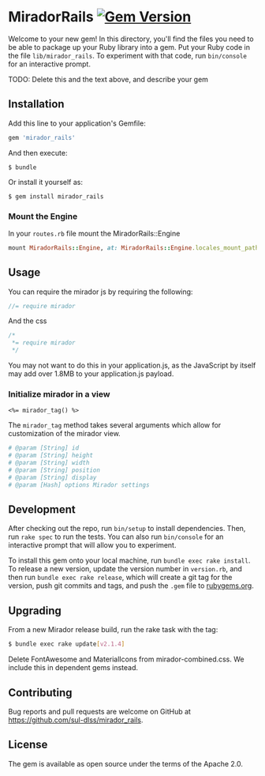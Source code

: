 # MiradorRails [![Gem Version](https://badge.fury.io/rb/mirador_rails.svg)](https://badge.fury.io/rb/mirador_rails)

Welcome to your new gem! In this directory, you'll find the files you need to be able to package up your Ruby library into a gem. Put your Ruby code in the file `lib/mirador_rails`. To experiment with that code, run `bin/console` for an interactive prompt.

TODO: Delete this and the text above, and describe your gem

## Installation

Add this line to your application's Gemfile:

```ruby
gem 'mirador_rails'
```

And then execute:

    $ bundle

Or install it yourself as:

    $ gem install mirador_rails

### Mount the Engine
In your `routes.rb` file mount the MiradorRails::Engine
```ruby
mount MiradorRails::Engine, at: MiradorRails::Engine.locales_mount_path
```

## Usage

You can require the mirador js by requiring the following:

```javascript
//= require mirador
```

And the css 

```css
/*
 *= require mirador
 */
```

You may not want to do this in your application.js, as the JavaScript by itself may add over 1.8MB to your application.js payload.

### Initialize mirador in a view

```erb
<%= mirador_tag() %>
```

The `mirador_tag` method takes several arguments which allow for customization of the mirador view.

```ruby
# @param [String] id
# @param [String] height
# @param [String] width
# @param [String] position
# @param [String] display
# @param [Hash] options Mirador settings
```

## Development

After checking out the repo, run `bin/setup` to install dependencies. Then, run `rake spec` to run the tests. You can also run `bin/console` for an interactive prompt that will allow you to experiment.

To install this gem onto your local machine, run `bundle exec rake install`. To release a new version, update the version number in `version.rb`, and then run `bundle exec rake release`, which will create a git tag for the version, push git commits and tags, and push the `.gem` file to [rubygems.org](https://rubygems.org).

## Upgrading

From a new Mirador release build, run the rake task with the tag:

```sh
$ bundle exec rake update[v2.1.4]
```

Delete FontAwesome and MaterialIcons from mirador-combined.css. We include this in dependent gems instead.

## Contributing

Bug reports and pull requests are welcome on GitHub at https://github.com/sul-dlss/mirador_rails.


## License

The gem is available as open source under the terms of the Apache 2.0.
